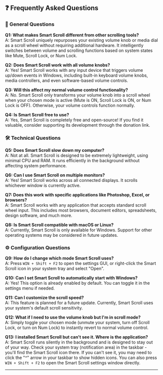 ## ❓ Frequently Asked Questions

### 🤔 General Questions

**Q1: What makes Smart Scroll different from other scrolling tools?**  
A: Smart Scroll uniquely repurposes your existing volume knob or media dial as a scroll wheel without requiring additional hardware. It intelligently switches between volume and scrolling functions based on system states like Mute, Scroll Lock, or Num Lock.

**Q2: Does Smart Scroll work with all volume knobs?**  
A: Yes! Smart Scroll works with any input device that triggers volume up/down events in Windows, including built-in keyboard volume knobs, media controllers, and even software-based volume controls.

**Q3: Will this affect my normal volume control functionality?**  
A: No. Smart Scroll only transforms your volume knob into a scroll wheel when your chosen mode is active (Mute is ON, Scroll Lock is ON, or Num Lock is OFF). Otherwise, your volume controls function normally.

**Q4: Is Smart Scroll free to use?**  
A: Yes, Smart Scroll is completely free and open-source! If you find it valuable, consider supporting its development through the donation link.

### 🛠️ Technical Questions

**Q5: Does Smart Scroll slow down my computer?**  
A: Not at all. Smart Scroll is designed to be extremely lightweight, using minimal CPU and RAM. It runs efficiently in the background without affecting system performance.

**Q6: Can I use Smart Scroll on multiple monitors?**  
A: Yes! Smart Scroll works across all connected displays. It scrolls whichever window is currently active.

**Q7: Does this work with specific applications like Photoshop, Excel, or browsers?**  
A: Smart Scroll works with any application that accepts standard scroll wheel input. This includes most browsers, document editors, spreadsheets, design software, and much more.

**Q8: Is Smart Scroll compatible with macOS or Linux?**  
A: Currently, Smart Scroll is only available for Windows. Support for other operating systems may be considered in future updates.

### ⚙️ Configuration Questions

**Q9: How do I change which mode Smart Scroll uses?**  
A: Press `WIN + Shift + F2` to open the settings GUI, or right-click the Smart Scroll icon in your system tray and select "Open".

**Q10: Can I set Smart Scroll to automatically start with Windows?**  
A: Yes! This option is already enabled by default. You can toggle it in the settings menu if needed.

**Q11: Can I customize the scroll speed?**  
A: This feature is planned for a future update. Currently, Smart Scroll uses your system's default scroll sensitivity.

**Q12: What if I need to use the volume knob but I'm in scroll mode?**  
A: Simply toggle your chosen mode (unmute your system, turn off Scroll Lock, or turn on Num Lock) to instantly revert to normal volume control.

**Q13: I installed Smart Scroll but can't see it. Where is the application?**  
A: Smart Scroll runs silently in the background and is designed to stay out of your way. Check your system tray (notification area) in the taskbar - you'll find the Smart Scroll icon there. If you can't see it, you may need to click the "^" arrow in your taskbar to show hidden icons. You can also press `WIN + Shift + F2` to open the Smart Scroll settings window directly.

---
